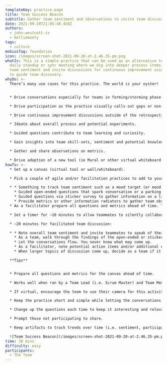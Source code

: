 ```yaml
---
templateKey: practice-page
title: Team Success Beacon
subtitle: Gather team sentiment and observations to incite team discussions
date: 2021-09-20T21:05:48.450Z
authors:
  - john-westcott-iv
  - kelliemonty
tags:
  - culture
mobiusTag: foundation
icon: /images/screen-shot-2021-09-20-at-2.46.35-pm.png
whatIs: This is a simple practice that can be used as an alternative to the
  daily standup or sync meeting where we dig into deeper process items, gather
  team sentiment and incite discussions for continuous improvement using prompts
  to guide team discovery.
whyDo: >-
  There’s many use cases for this practice. The world is your oyster!


  * Drive conversations especially for teams in forming/storming phase or new to agile.

  * Drive participation as the practice visually calls out gaps or non-participation.

  * Drive continuous improvement discussions outside of the retrospective cadence.

  * Ideate about overall process and potential experiments.

  * Guided questions contribute to team learning and curiosity.

  * Gain insights into team skill-sets, sentiment and potential knowledge gaps.

  * Gather and share observations on metrics.

  * Drive adoption of a new tool (ie Mural or other virtual whiteboard tool).
howTo: >-
  * Set up a canvas (virtual tool or wall/whiteboard).

  * Pick a couple of agile and/or facilitation practices to add to your canvas. Some examples include:

  * * Something to track team sentiment such as a mood target (or mood marbles).
    * Guided open-ended questions that spark conversation or a parking lot for open topics.
    * Guided questions via sticker survey to gather information on a likert scale.
    * Provide metrics or other information radiators to gather team observations.
  * As a facilitator prepare all questions and metrics ahead of time. Think about areas of continuous improvement opportunities and use prompts to guide team discovery.

  * Set a timer for ~10 minutes to allow teammates to silently collaborate.

  * ~20 minutes for facilitated team discussion:

  * * Note overall team sentiment and invite teammates to speak of their personal sentiment.
    * As a team, walk through the findings of the open-ended or sticker survey questions.
    * Let the conversations flow. You never know what may come up.
    * As a facilitator, note potential action items and/or additional experiments to try.
    * When larger topics of discussion come up, decide as a team if it should be moved to a team parking lot to discuss at a further date.

  **Tips**


  * Prepare all questions and metrics for the canvas ahead of time.

  * Works well when ran by a Team Lead (i.e. Scrum Master) and Team Member (i.e. Architect or Developer) together.

  * If virtual, encourage the team to use their camera for this activity.

  * Keep the practice short and simple while letting the conversations flow organically.

  * Change up the questions each time to keep it interesting and relevant to improvement and uncovering new things.

  * Prompt those not participating to share.

  * Keep artifacts to track trends over time (i.e. sentiment, participation, metrics).

  ![Team Success Beacon](/images/screen-shot-2021-09-20-at-2.46.35-pm.png "Team Success Beacon")
time: 30 mins
difficulty: easy
participants:
  - The Team
---
```

